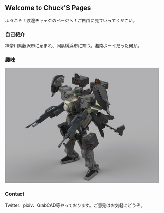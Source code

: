 ## Welcome to Chuck'S Pages

ようこそ！渡邊チャックのページへ！ご自由に見ていってください。

### 自己紹介

神奈川県藤沢市に産まれ、同県横浜市に育つ。湘南ボーイだった何か。


### 趣味

![GitHub Logo](https://github.com/yuusukewatanabe/watanabe02/blob/master/murakumo.jpg)

### Contact

Twitter、pixiv、GrabCAD等やっております。ご意見はお気軽にどうぞ。
